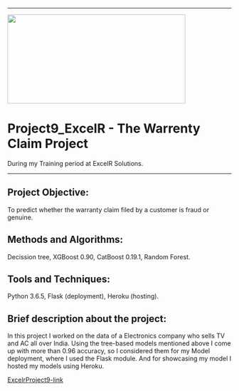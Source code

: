 <hr>

<img src="https://biz.prlog.org/excelrsolutionshyd/logo.png" width="400" height="200">

# Project9_ExcelR - The Warrenty Claim Project
During my Training period at ExcelR Solutions.
<hr>

## Project Objective:   
To predict whether the warranty claim filed by a customer is fraud or genuine.
##	Methods and Algorithms: 
Decission tree, XGBoost 0.90, CatBoost 0.19.1, Random Forest.
##	Tools and Techniques: 
Python 3.6.5, Flask (deployment), Heroku (hosting).

##	Brief description about the project: 
In this project I worked on the data of a Electronics company who sells TV and AC all over India. Using the tree-based models mentioned above I come up with more than 0.96 accuracy, so I considered them for my Model deployment, where I used the Flask module. And for showcasing my model I hosted my models using Heroku. 

<a href="https://excelrproject9.herokuapp.com/">ExcelrProject9-link</a>
